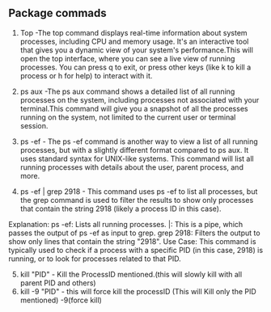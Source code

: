 ## Package commads

1. Top -The top command displays real-time information about system processes, including CPU and memory usage. It's an interactive tool that gives you a dynamic view of your system's performance.This will open the top interface, where you can see a live view of running processes. You can press q to exit, or press other keys (like k to kill a process or h for help) to interact with it.


2. ps aux -The ps aux command shows a detailed list of all running processes on the system, including processes not associated with your terminal.This command will give you a snapshot of all the processes running on the system, not limited to the current user or terminal session. 


3. ps -ef - The ps -ef command is another way to view a list of all running processes, but with a slightly different format compared to ps aux. It uses standard syntax for UNIX-like systems.
This command will list all running processes with details about the user, parent process, and more.

4. ps -ef | grep 2918 - This command uses ps -ef to list all processes, but the grep command is used to filter the results to show only processes that contain the string 2918 (likely a process ID in this case).

Explanation:
 ps -ef: Lists all running processes.
|: This is a pipe, which passes the output of ps -ef as input to grep.
grep 2918: Filters the output to show only lines that contain the string "2918".
Use Case: This command is typically used to check if a process with a specific PID (in this case, 2918) is running, or to look for processes related to that PID.

5. kill "PID" - Kill the ProcessID mentioned.(this will slowly kill with all parent PID and others)
6. kill -9 "PID" - this will force kill the processID (This will Kill only the PID mentioned) -9(force kill)